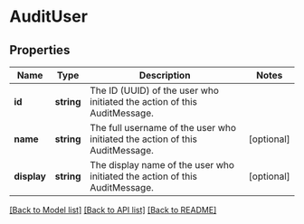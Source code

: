 # AuditUser

## Properties
Name | Type | Description | Notes
------------ | ------------- | ------------- | -------------
**id** | **string** | The ID (UUID) of the user who initiated the action of this AuditMessage. | 
**name** | **string** | The full username of the user who initiated the action of this AuditMessage. | [optional] 
**display** | **string** | The display name of the user who initiated the action of this AuditMessage. | [optional] 

[[Back to Model list]](../README.md#documentation-for-models) [[Back to API list]](../README.md#documentation-for-api-endpoints) [[Back to README]](../README.md)


